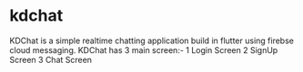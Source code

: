 # kdchat

KDChat is a simple realtime chatting application build in flutter using firebse cloud messaging.
 KDChat has 3 main screen:-
 1 Login Screen
 2 SignUp  Screen 
 3 Chat Screen
